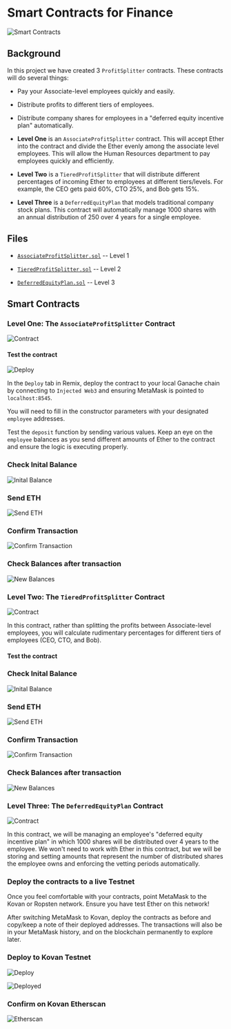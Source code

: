 # Smart Contracts for Finance

![Smart Contracts](Images/SmartContract.png)

## Background

In this project we have created 3 `ProfitSplitter` contracts. These contracts will do several things:

* Pay your Associate-level employees quickly and easily.

* Distribute profits to different tiers of employees.

* Distribute company shares for employees in a "deferred equity incentive plan" automatically.

* **Level One** is an `AssociateProfitSplitter` contract. This will accept Ether into the contract and divide the Ether evenly among the associate level employees. This will allow the Human Resources department to pay employees quickly and efficiently.

* **Level Two** is a `TieredProfitSplitter` that will distribute different percentages of incoming Ether to employees at different tiers/levels. For example, the CEO gets paid 60%, CTO 25%, and Bob gets 15%.

* **Level Three** is a `DeferredEquityPlan` that models traditional company stock plans. This contract will automatically manage 1000 shares with an annual distribution of 250 over 4 years for a single employee.

## Files

* [`AssociateProfitSplitter.sol`](AssociateProfitSplitter.sol) -- Level 1 

* [`TieredProfitSplitter.sol`](TieredProfitSplitter.sol) -- Level 2 

* [`DeferredEquityPlan.sol`](DeferredEquityPlan.sol) -- Level 3 

## Smart Contracts

### Level One: The `AssociateProfitSplitter` Contract

![Contract](Images/AssociateProfitSplitter/0.Contract.png)

#### Test the contract

![Deploy](Images/AssociateProfitSplitter/1.Deploy_Contract.png)

In the `Deploy` tab in Remix, deploy the contract to your local Ganache chain by connecting to `Injected Web3` and ensuring MetaMask is pointed to `localhost:8545`.

You will need to fill in the constructor parameters with your designated `employee` addresses.

Test the `deposit` function by sending various values. Keep an eye on the `employee` balances as you send different amounts of Ether to the contract and ensure the logic is executing properly.

### Check Inital Balance

![Inital Balance](Images/AssociateProfitSplitter/2.Initial_Balance.png)


### Send ETH

![Send ETH](Images/AssociateProfitSplitter/3.Send_ETH.png)


### Confirm Transaction

![Confirm Transaction](Images/AssociateProfitSplitter/4.Confirm.png)


### Check Balances after transaction 

![New Balances](Images/AssociateProfitSplitter/5.New_Balance.png)


### Level Two: The `TieredProfitSplitter` Contract

![Contract](Images/TieredProfitSplitter/0.Contract.png)

In this contract, rather than splitting the profits between Associate-level employees, you will calculate rudimentary percentages for different tiers of employees (CEO, CTO, and Bob).


#### Test the contract

### Check Inital Balance

![Inital Balance](Images/TieredProfitSplitter/1.Initial_Balance.png)


### Send ETH

![Send ETH](Images/TieredProfitSplitter/2.Send_ETH.png)


### Confirm Transaction

![Confirm Transaction](Images/TieredProfitSplitter/3.Confirm.png)


### Check Balances after transaction 

![New Balances](Images/TieredProfitSplitter/4.New_Balance.png)

### Level Three: The `DeferredEquityPlan` Contract

![Contract](Images/DeferredEquityPlan/0.Contract.png)

In this contract, we will be managing an employee's "deferred equity incentive plan" in which 1000 shares will be distributed over 4 years to the employee. We won't need to work with Ether in this contract, but we will be storing and setting amounts that represent the number of distributed shares the employee owns and enforcing the vetting periods automatically.


### Deploy the contracts to a live Testnet

Once you feel comfortable with your contracts, point MetaMask to the Kovan or Ropsten network. Ensure you have test Ether on this network!

After switching MetaMask to Kovan, deploy the contracts as before and copy/keep a note of their deployed addresses. The transactions will also be in your MetaMask history, and on the blockchain permanently to explore later.

### Deploy to Kovan Testnet

![Deploy](Images/DeferredEquityPlan/1.Deploy_Testnet.png)


![Deployed](Images/DeferredEquityPlan/2.Contract_Deployed.png)


### Confirm on Kovan Etherscan

![Etherscan](Images/DeferredEquityPlan/3.Kovan_Etherscan.png)
